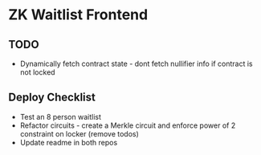 # ZK Waitlist Frontend

## TODO
- Dynamically fetch contract state - dont fetch nullifier info if contract is not locked

## Deploy Checklist
- Test an 8 person waitlist
- Refactor circuits - create a Merkle circuit and enforce power of 2 constraint on locker (remove todos)
- Update readme in both repos